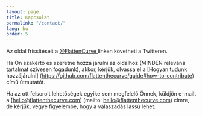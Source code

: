 ```yaml
---
layout: page
title: Kapcsolat
permalink: "/contact/"
lang: hu
order: 5
---
```

Az oldal frissítéseit a <a href="https://www.twitter.com/flattencurve"> @FlattenCurve </a> linken követheti a Twitteren. 

 Ha Ön szakértő és szeretne hozzá járulni az oldalhoz (MINDEN releváns tartalmat szívesen fogadunk), akkor, kérjük, olvassa el a [Hogyan tudunk hozzájárulni] (https://github.com/flattenthecurve/guide#how-to-contribute) című útmutatót. 

 Ha az ott felsorolt lehetőségek egyike sem megfelelő Önnek, küldjön e-mailt a [hello@flattenthecurve.com] (mailto: hello@flattenthecurve.com) címre, de kérjük, vegye figyelembe, hogy a válaszadás lassú lehet. 

